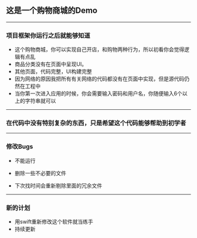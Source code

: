 ## 这是一个购物商城的Demo

------
### 项目框架你运行之后就能够知道
* 这个购物商城，你可以实现自己开店，和购物两种行为，所以初看你会觉得逻辑有点乱
* 商品分类没有在页面中呈现UI。
* 其他页面，代码完整，UI构建完整
* 因为网络的原因我把所有有关网络的代码都没有在页面中实现，但是源代码仍然在工程中
* 当你第一次进入应用的时候，你会需要输入密码和用户名，你随便输入6个以上的字符串就可以

------
### 在代码中没有特别复杂的东西，只是希望这个代码能够帮助到初学者

---------

### 修改Bugs

* 不能运行

* 删除一些不必要的文件

* 下次找时间会重新剔除里面的冗余文件

------
### 新的计划

* 用swift重新修改这个软件就当练手
* 持续更新
